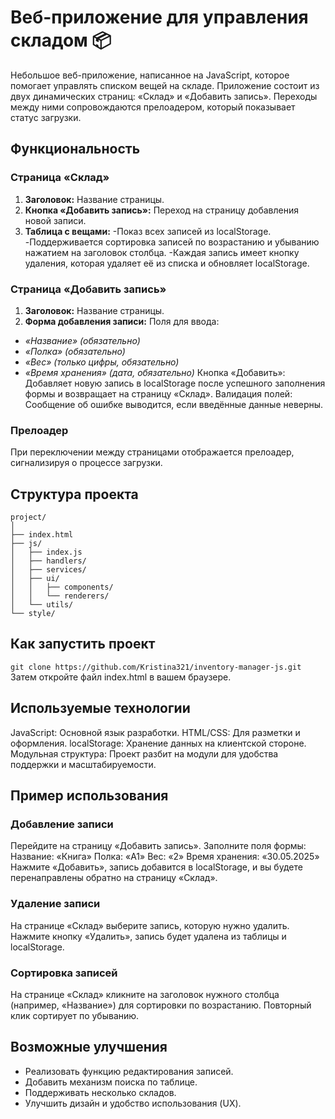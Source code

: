# Веб-приложение для управления складом 📦
Небольшое веб-приложение, написанное на JavaScript, которое помогает управлять списком вещей на складе. Приложение состоит из двух динамических страниц: «Склад» и «Добавить запись». Переходы между ними сопровождаются прелоадером, который показывает статус загрузки.

## Функциональность
### Страница «Склад»
1. **Заголовок:** Название страницы.
2. **Кнопка «Добавить запись»:** Переход на страницу добавления новой записи.
3. **Таблица с вещами:**
-Показ всех записей из localStorage.
-Поддерживается сортировка записей по возрастанию и убыванию нажатием на заголовок столбца.
-Каждая запись имеет кнопку удаления, которая удаляет её из списка и обновляет localStorage.
### Страница «Добавить запись»
1. **Заголовок:** Название страницы.
2. **Форма добавления записи:**
Поля для ввода:
- *«Название» (обязательно)*
- *«Полка» (обязательно)*
- *«Вес» (только цифры, обязательно)*
- *«Время хранения» (дата, обязательно)*
Кнопка «Добавить»: Добавляет новую запись в localStorage после успешного заполнения формы и возвращает на страницу «Склад».
Валидация полей: Сообщение об ошибке выводится, если введённые данные неверны.
### Прелоадер
При переключении между страницами отображается прелоадер, сигнализируя о процессе загрузки.

## Структура проекта
```
project/
│
├── index.html
├── js/
│   ├── index.js
│   ├── handlers/
│   ├── services/
│   ├── ui/
│   │   ├── components/
│   │   └── renderers/
│   └── utils/
└── style/
```

## Как запустить проект

`git clone https://github.com/Kristina321/inventory-manager-js.git`
Затем откройте файл index.html в вашем браузере.

## Используемые технологии
JavaScript: Основной язык разработки.
HTML/CSS: Для разметки и оформления.
localStorage: Хранение данных на клиентской стороне.
Модульная структура: Проект разбит на модули для удобства поддержки и масштабируемости.
## Пример использования
### Добавление записи
Перейдите на страницу «Добавить запись».
Заполните поля формы:
Название: «Книга»
Полка: «A1»
Вес: «2»
Время хранения: «30.05.2025»
Нажмите «Добавить», запись добавится в localStorage, и вы будете перенаправлены обратно на страницу «Склад».
### Удаление записи
На странице «Склад» выберите запись, которую нужно удалить.
Нажмите кнопку «Удалить», запись будет удалена из таблицы и localStorage.
### Сортировка записей
На странице «Склад» кликните на заголовок нужного столбца (например, «Название») для сортировки по возрастанию.
Повторный клик сортирует по убыванию.
## Возможные улучшения
- Реализовать функцию редактирования записей.
- Добавить механизм поиска по таблице.
- Поддерживать несколько складов.
- Улучшить дизайн и удобство использования (UX).
